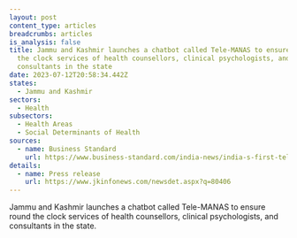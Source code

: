 ```yaml
---
layout: post
content_type: articles
breadcrumbs: articles
is_analysis: false
title: Jammu and Kashmir launches a chatbot called Tele-MANAS to ensure round
  the clock services of health counsellors, clinical psychologists, and
  consultants in the state
date: 2023-07-12T20:58:34.442Z
states:
  - Jammu and Kashmir
sectors:
  - Health
subsectors:
  - Health Areas
  - Social Determinants of Health
sources:
  - name: Business Standard
    url: https://www.business-standard.com/india-news/india-s-first-tele-manas-chat-bot-to-ensure-24x7-services-launched-in-j-k-123070500755_1.html
details:
  - name: Press release
    url: https://www.jkinfonews.com/newsdet.aspx?q=80406
---
```

Jammu and Kashmir launches a chatbot called Tele-MANAS to ensure round the clock services of health counsellors, clinical psychologists, and consultants in the state.